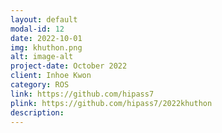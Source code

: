 ```yaml
---
layout: default
modal-id: 12
date: 2022-10-01
img: khuthon.png
alt: image-alt
project-date: October 2022
client: Inhoe Kwon
category: ROS
link: https://github.com/hipass7
plink: https://github.com/hipass7/2022khuthon
description:
---
```

